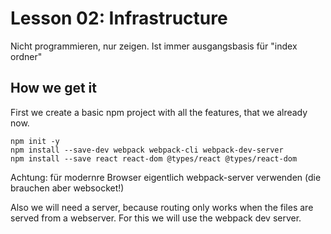 # Lesson 02: Infrastructure

Nicht programmieren, nur zeigen. Ist immer ausgangsbasis für "index ordner"


## How we get it
First we create a basic npm project with all the features, that we already now.
```
npm init -y
npm install --save-dev webpack webpack-cli webpack-dev-server
npm install --save react react-dom @types/react @types/react-dom
```

Achtung: für modernre Browser eigentlich webpack-server verwenden (die brauchen aber websocket!)

Also we will need a server, because routing only works when the files are served from a webserver.
For this we will use the webpack dev server.